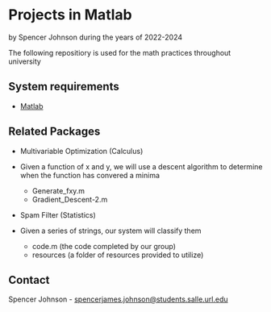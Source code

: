 # Projects in Matlab

by Spencer Johnson 
during the years of 2022-2024

The following repositiory is used for the math practices throughout university

## System requirements

* [Matlab](https://matlab.mathworks.com)

## Related Packages

* Multivariable Optimization (Calculus)
* Given a function of x and y, we will use a descent algorithm to determine when the function has convered a minima
    * Generate_fxy.m
    * Gradient_Descent-2.m

* Spam Filter (Statistics)
* Given a series of strings, our system will classify them
    * code.m (the code completed by our group)
    * resources (a folder of resources provided to utilize)
    
## Contact

Spencer Johnson - spencerjames.johnson@students.salle.url.edu
